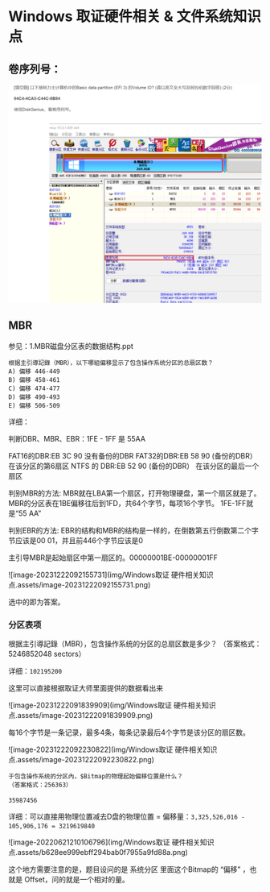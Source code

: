 # Windows 取证硬件相关 & 文件系统知识点

## 卷序列号：

<img src="img/Windows取证 硬件相关知识点.assets/image-20231102220736240.png" alt="image-20231102220736240" style="zoom:67%;" />

## MBR

参见：1.MBR磁盘分区表的数据结构.ppt


```
根据主引導記錄（MBR），以下哪組偏移显示了包含操作系统分区的总扇区数？
A) 偏移 446-449
B) 偏移 458-461
C) 偏移 474-477
D) 偏移 490-493
E) 偏移 506-509
```

详细：

判断DBR、MBR、EBR：1FE - 1FF 是 55AA

FAT16的DBR:EB 3C 90 没有备份的DBR
FAT32的DBR:EB 58 90 (备份的DBR） 在该分区的第6扇区
NTFS 的 DBR:EB 52 90 (备份的DBR） 在该分区的最后一个扇区

判别MBR的方法:
MBR就在LBA第一个扇区，打开物理硬盘，第一个扇区就是了。MBR的分区表在1BE偏移往后到1FD，共64个字节，每项16个字节。
1FE-1FF就是“55 AA”

判别EBR的方法:
EBR的结构和MBR的结构是一样的，在倒数第五行倒数第二个字节应该是00 01，并且前446个字节应该是0

主引导MBR是起始扇区中第一扇区的。00000001BE-00000001FF

![image-20231222092155731](img/Windows取证 硬件相关知识点.assets/image-20231222092155731.png)

选中的即为答案。

### 分区表项

根据主引導記錄（MBR），包含操作系统的分区的总扇区数是多少？
（答案格式：5246852048 sectors）

详细：`102195200`

这里可以直接根据取证大师里面提供的数据看出来

![image-20231222091839909](img/Windows取证 硬件相关知识点.assets/image-20231222091839909.png)

每16个字节是一条记录，最多4条，每条记录最后4个字节是该分区的扇区数。

![image-20231222092230822](img/Windows取证 硬件相关知识点.assets/image-20231222092230822.png)


```
于包含操作系统的分区內，$Bitmap的物理起始偏移位置是什么？
（答案格式：256363）
```
`35987456`

详细：可以直接用物理位置减去D盘的物理位置 = 偏移量：`3,325,526,016 - 105,906,176 = 3219619840`

![image-20220621210106796](img/Windows取证 硬件相关知识点.assets/b628ee999ebff294bab0f7955a9fd88a.png)

这个地方需要注意的是，题目设问的是 系统分区 里面这个Bitmap的 “偏移” ，也就是 Offset，问的就是一个相对的量。

